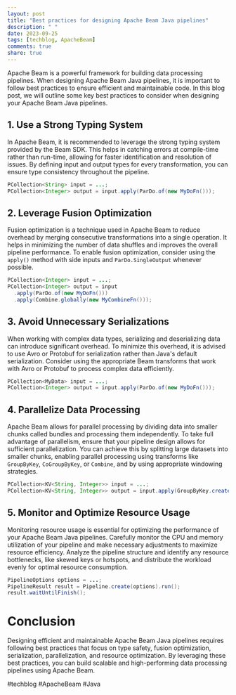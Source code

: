 ```yaml
---
layout: post
title: "Best practices for designing Apache Beam Java pipelines"
description: " "
date: 2023-09-25
tags: [techblog, ApacheBeam]
comments: true
share: true
---
```


Apache Beam is a powerful framework for building data processing pipelines. When designing Apache Beam Java pipelines, it is important to follow best practices to ensure efficient and maintainable code. In this blog post, we will outline some key best practices to consider when designing your Apache Beam Java pipelines.

## 1. Use a Strong Typing System

In Apache Beam, it is recommended to leverage the strong typing system provided by the Beam SDK. This helps in catching errors at compile-time rather than run-time, allowing for faster identification and resolution of issues. By defining input and output types for every transformation, you can ensure type consistency throughout the pipeline.

```java
PCollection<String> input = ...;
PCollection<Integer> output = input.apply(ParDo.of(new MyDoFn()));
```

## 2. Leverage Fusion Optimization

Fusion optimization is a technique used in Apache Beam to reduce overhead by merging consecutive transformations into a single operation. It helps in minimizing the number of data shuffles and improves the overall pipeline performance. To enable fusion optimization, consider using the `apply()` method with side inputs and `ParDo.SingleOutput` whenever possible.

```java
PCollection<Integer> input = ...;
PCollection<Integer> output = input
  .apply(ParDo.of(new MyDoFn()))
  .apply(Combine.globally(new MyCombineFn()));
```

## 3. Avoid Unnecessary Serializations

When working with complex data types, serializing and deserializing data can introduce significant overhead. To minimize this overhead, it is advised to use Avro or Protobuf for serialization rather than Java's default serialization. Consider using the appropriate Beam transforms that work with Avro or Protobuf to process complex data efficiently.

```java
PCollection<MyData> input = ...;
PCollection<Integer> output = input.apply(ParDo.of(new MyDoFn()));
```

## 4. Parallelize Data Processing

Apache Beam allows for parallel processing by dividing data into smaller chunks called bundles and processing them independently. To take full advantage of parallelism, ensure that your pipeline design allows for sufficient parallelization. You can achieve this by splitting large datasets into smaller chunks, enabling parallel processing using transforms like `GroupByKey`, `CoGroupByKey`, or `Combine`, and by using appropriate windowing strategies.

```java
PCollection<KV<String, Integer>> input = ...;
PCollection<KV<String, Integer>> output = input.apply(GroupByKey.create());
```

## 5. Monitor and Optimize Resource Usage

Monitoring resource usage is essential for optimizing the performance of your Apache Beam Java pipelines. Carefully monitor the CPU and memory utilization of your pipeline and make necessary adjustments to maximize resource efficiency. Analyze the pipeline structure and identify any resource bottlenecks, like skewed keys or hotspots, and distribute the workload evenly for optimal resource consumption.

```java
PipelineOptions options = ...;
PipelineResult result = Pipeline.create(options).run();
result.waitUntilFinish();
```

# Conclusion

Designing efficient and maintainable Apache Beam Java pipelines requires following best practices that focus on type safety, fusion optimization, serialization, parallelization, and resource optimization. By leveraging these best practices, you can build scalable and high-performing data processing pipelines using Apache Beam.

#techblog #ApacheBeam #Java